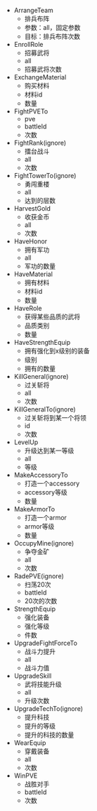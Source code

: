 
+ ArrangeTeam
	+ 排兵布阵
	+ 参数：all，固定参数
	+ 目标：排兵布阵次数
+ EnrollRole
	+ 招募武将
	+ all
	+ 招募武将次数
+ ExchangeMaterial
	+ 购买材料
	+ 材料id
	+ 数量
+ FightPVETo
	+ pve
	+ battleId
	+ 次数
+ FightRank(ignore)
	+ 擂台战斗
	+ all
	+ 次数
+ FightTowerTo(ignore)
	+ 勇闯重楼
	+ all
	+ 达到的层数
+ HarvestGold
	+ 收获金币
	+ all
	+ 次数
+ HaveHonor
	+ 拥有军功
	+ all
	+ 军功的数量
+ HaveMaterial
	+ 拥有材料
	+ 材料id
	+ 数量
+ HaveRole
	+ 获得某些品质的武将
	+ 品质类别
	+ 数量
+ HaveStrengthEquip
	+ 拥有强化到x级别的装备
	+ 级别
	+ 拥有的数量
+ KillGeneral(ignore)
	+ 过关斩将
	+ all
	+ 次数
+ KillGeneralTo(ignore)
	+ 过关斩将到某一个将领
	+ id
	+ 次数
+ LevelUp
	+ 升级达到某一等级
	+ all
	+ 等级
+ MakeAccessoryTo
	+ 打造一个accessory
	+ accessory等级
	+ 数量
+ MakeArmorTo
	+ 打造一个armor
	+ armor等级
	+ 数量
+ OccupyMine(ignore)
	+ 争夺金矿
	+ all
	+ 次数
+ RadePVE(ignore)
	+ 扫荡20次
	+ battleId
	+ 20次的次数
+ StrengthEquip
	+ 强化装备
	+ 强化等级
	+ 件数
+ UpgradeFightForceTo
	+ 战斗力提升
	+ all
	+ 战斗力值
+ UpgradeSkill
	+ 武将技能升级
	+ all
	+ 升级次数
+ UpgradeTechTo(ignore)
	+ 提升科技
	+ 提升的等级
	+ 提升的科技的数量
+ WearEquip
	+ 穿戴装备
	+ all
	+ 次数
+ WinPVE
	+ 战胜对手
	+ battleId
	+ 次数